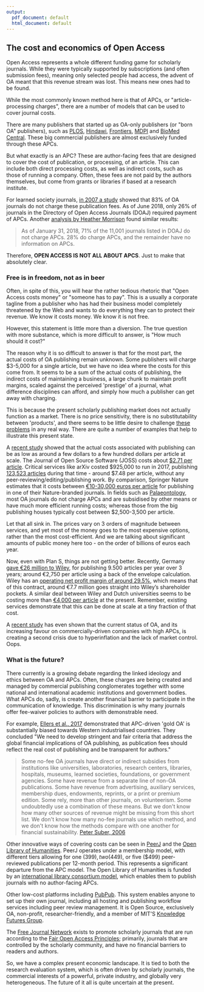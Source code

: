 ```yaml
---
output:
  pdf_document: default
  html_document: default
---
```

## The cost and economics of Open Access <a name="economics"></a>

Open Access represents a whole different funding game for scholarly journals. While they were typically supported by subscriptions (and often submission fees), meaning only selected people had access, the advent of OA meant that this revenue stream was lost. This means new ones had to be found.

While the most commonly known method here is that of APCs, or "article-processing charges", there are a number of models that can be used to cover journal costs.

There are many publishers that started up as OA-only publishers (or "born OA" publishers), such as [PLOS](http://plos.org/), [Hindawi](http://hindawi.com/), [Frontiers](http://frontiersin.org/), [MDPI](http://mdpi.com/) and [BioMed Central](https://www.biomedcentral.com/). These big commercial publishers are almost exclusively funded through these APCs.

But what exactly is an APC? These are author-facing fees that are designed to cover the cost of publication, or processing, of an article. This can include both direct processing costs, as well as indirect costs, such as those of running a company. Often, these fees are not paid by the authors themselves, but come from grants or libraries if based at a research institute.

For learned society journals, [in 2007 a study](http://legacy.earlham.edu/~peters/fos/newsletter/11-02-07.htm#list) showed that 83% of OA journals do not charge these publication fees. As of June 2018, only 26% of journals in the Directory of Open Access Journals (DOAJ) required payment of APCs. Another [analysis by Heather Morrison](https://sustainingknowledgecommons.org/2018/02/06/doaj-apc-information-as-of-jan-31-2018/) found similar results:

> As of January 31, 2018, 71% of the 11,001 journals listed in DOAJ do not charge APCs. 28% do charge APCs, and the remainder have no information on APCs.

Therefore, **OPEN ACCESS IS NOT ALL ABOUT APCS**. Just to make that absolutely clear.

### Free is in freedom, not as in beer

Often, in spite of this, you will hear the rather tedious rhetoric that "Open Access costs money" or "someone has to pay". This is a usually a corporate tagline from a publisher who has had their business model completely threatened by the Web and wants to do everything they can to protect their revenue. We know it costs money. We know it is not free. 

However, this statement is little more than a diversion. The true question with more substance, which is more difficult to answer, is "How much should it cost?"

The reason why it is so difficult to answer is that for the most part, the actual costs of OA publishing remain unknown. Some publishers will charge $3-5,000 for a single article, but we have no idea where the costs for this come from. It seems to be a sum of the actual costs of publishing, the indirect costs of maintaining a business, a large chunk to maintain profit margins, scaled against the perceived 'prestige' of a journal, what difference disciplines can afford, and simply how much a publisher can get away with charging. 

This is because the present scholarly publishing market does not actually function as a market. There is no price sensitivity, there is no substitutability between 'products', and there seems to be little desire to challenge [these problems](https://zenodo.org/record/2565052#.XT8RVnuxWoU) in any real way. There are quite a number of examples that help to illustrate this present state.

A [recent study](https://peerj.com/preprints/27809/) showed that the actual costs associated with publishing can be as low as around a few dollars to a few hundred dollars per article at scale. The Journal of Open Source Software (JOSS) costs about [$2.71 per article](http://blog.joss.theoj.org/2019/06/cost-models-for-running-an-online-open-journal). Critical services like arXiv costed $925,000 to run in 2017, publishing [123,523 articles](https://arxiv.org/help/stats/2017_by_area/index) during that time - around $7.48 per article, without any peer-reviewing/editing/publishing work. By comparison, Springer Nature estimates that it costs between [€10-30,000 euros per article](https://www.nature.com/articles/d41586-019-00596-x) for publishing in one of their Nature-branded journals. In fields such as [Palaeontology](https://palaeo-electronica.org/content/2019/2548-open-access-in-palaeontology), most OA journals do not charge APCs and are subsidised by other means or have much more efficient running costs; whereas those from the big publishing houses typically cost between $2,500-3,500 per article.

Let that all sink in. The prices vary on 3 orders of magnitude between services, and yet most of the money goes to the most expensive options, rather than the most cost-efficient. And we are talking about significant amounts of public money here too - on the order of billions of euros each year. 

Now, even with Plan S, things are not getting better. Recently, Germany [gave €26 million to Wiley](https://www.sciencemag.org/news/2019/02/deal-reveals-what-scientists-germany-are-paying-open-access), for publishing 9.500 articles per year over 3 years; around €2,750 per article using a back of the envelope calculation. Wiley has an [operating net profit margin of around 29.5%](https://twitter.com/rt_thibault/status/1033777449551638528?s=20), which means that of this contract, around €7.7 million goes straight into Wiley’s shareholder pockets. A similar deal between Wiley and Dutch universities seems to be costing more than [€4,000 per article](https://twitter.com/Richvn/status/1098921776820744192) at the present. Remember, existing services demonstrate that this can be done at scale at a tiny fraction of that cost.

A [recent study](https://www.liberquarterly.eu/articles/10.18352/lq.10280/) has even shown that the current status of OA, and its increasing favour on commercially-driven companies with high APCs, is creating a second crisis due to hyperinflation and the lack of market control. Oops.

### What is the future?

There currently is a growing debate regarding the linked ideology and ethics between OA and APCs. Often, these charges are being created and managed by commercial publishing conglomerates together with some national and international academic institutions and government bodies. What APCs do, sadly, is create another financial barrier to participate in the communication of knowledge. This discrimination is why many journals offer fee-waiver policies to authors with demonstrable need. 

For example, [Ellers et al., 2017](https://github.com/OpenScienceMOOC/Module-6-Open-Access-to-Research-Papers/blob/master/Reading%20Material_Open%20Access%20to%20Research%20Papers/Ellers%20et%20al.%2C%202017.pdf) demonstrated that APC-driven 'gold OA' is substantially biased towards Western industrialised countries. They concluded "We need to develop stringent and fair criteria that address the global financial implications of OA publishing, as publication fees should reflect the real cost of publishing and be transparent for authors."

>  Some no-fee OA journals have direct or indirect subsidies from institutions like universities, laboratories, research centers, libraries, hospitals, museums, learned societies, foundations, or government agencies.  Some have revenue from a separate line of non-OA publications.  Some have revenue from advertising, auxiliary services, membership dues, endowments, reprints, or a print or premium edition.  Some rely, more than other journals, on volunteerism.  Some undoubtedly use a combination of these means.  But we don't know how many other sources of revenue might be missing from this short list.  We don't know how many no-fee journals use which method, and we don't know how the methods compare with one another for financial sustainability. [Peter Suber, 2006](http://legacy.earlham.edu/~peters/fos/newsletter/11-02-06.htm#nofee)

Other innovative ways of covering costs can be seen in [PeerJ](https://peerj.com/) and the [Open Library of Humanities](https://www.openlibhums.org/). PeerJ operates under a membership model, with different tiers allowing for one ($399), two ($449), or five ($499) peer-reviewed publications per 12-month period. This represents a significant departure from the APC model. The Open Library of Humanities is funded by an [international library consortium model](https://www.openlibhums.org/site/about/), which enables them to publish journals with no author-facing APCs.

Other low-cost platforms including [PubPub](https://www.pubpub.org/). This system enables anyone to set up their own journal, including all hosting and publishing workflow services including peer review management. It is Open Source, exclusively OA, non-profit, researcher-friendly, and a member of MIT'S [Knowledge Futures Group](https://mitpress.mit.edu/kfg).

The [Free Journal Network](https://freejournals.org/) exists to promote scholarly journals that are run according to the [Fair Open Access Principles](http://fairopenaccess.org/); primarily, journals that are controlled by the scholarly community, and have no financial barriers to readers and authors.

So, we have a complex present economic landscape. It is tied to both the research evaluation system, which is often driven by scholarly journals, the commercial interests of a powerful, private industry, and globally very heterogeneous. The future of it all is quite uncertain at the present.